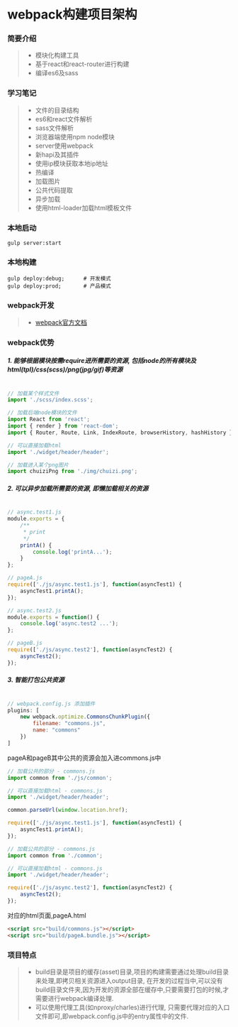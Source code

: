 webpack构建项目架构
===================

### 简要介绍
> - 模块化构建工具
> - 基于react和react-router进行构建
> - 编译es6及sass


### 学习笔记
> - 文件的目录结构
> - es6和react文件解析
> - sass文件解析
> - 浏览器端使用npm node模块
> - server使用webpack
> - 新hapi及其插件
> - 使用ip模块获取本地ip地址
> - 热编译
> - 加载图片
> - 公共代码提取
> - 异步加载
> - 使用html-loader加载html模板文件


### 本地启动

```
gulp server:start
```


### 本地构建

```
gulp deploy:debug;      # 开发模式
gulp deploy:prod;       # 产品模式
```

### webpack开发

> - [webpack官方文档](http://webpack.github.io/docs/)


### webpack优势

##### 1. 能够根据模块按需require进所需要的资源, 包括node的所有模块及html(tpl)/css(scss)/png(jpg/gif)等资源

```javascript

// 加载某个样式文件
import './scss/index.scss';

// 加载后端node模块的文件
import React from 'react';
import { render } from 'react-dom';
import { Router, Route, Link, IndexRoute, browserHistory, hashHistory } from 'react-router';

// 可以直接加载html
import './widget/header/header';

// 加载进入某个png图片
import chuiziPng from './img/chuizi.png';

```


##### 2. 可以异步加载所需要的资源, 即懒加载相关的资源


```javascript

// async.test1.js
module.exports = {
    /**
     * print
     */
    printA() {
        console.log('printA...');
    }
};

// pageA.js
require(['./js/async.test1.js'], function(asyncTest1) {
    asyncTest1.printA();
});

// async.test2.js
module.exports = function() {
    console.log('async.test2 ...');
};

// pageB.js
require(['./js/async.test2'], function(asyncTest2) {
    asyncTest2();
});

```


##### 3. 智能打包公共资源

```javascript

// webpack.config.js 添加插件
plugins: [
    new webpack.optimize.CommonsChunkPlugin({
        filename: "commons.js",
        name: "commons"
    })
]

```

pageA和pageB其中公共的资源会加入进commons.js中

```javascript
// 加载公共的部分 - commons.js
import common from './js/common';

// 可以直接加载html - commons.js
import './widget/header/header';

common.parseUrl(window.location.href);

require(['./js/async.test1.js'], function(asyncTest1) {
    asyncTest1.printA();
});
```

```javascript
// 加载公共的部分 - commons.js
import common from './common';

// 可以直接加载html - commons.js
import './widget/header/header';

require(['./js/async.test2'], function(asyncTest2) {
    asyncTest2();
});
```

对应的html页面,pageA.html

```html
<script src="build/commons.js"></script>
<script src="build/pageA.bundle.js"></script>
```


### 项目特点

> - build目录是项目的缓存(asset)目录,项目的构建需要通过处理build目录来处理,即拷贝相关资源进入output目录, 在开发的过程当中,可以没有build目录文件夹,因为开发的资源全部在缓存中,只要需要打包的时候,才需要进行webpack编译处理.
> - 可以使用代理工具(如nproxy/charles)进行代理, 只需要代理对应的入口文件即可,即webpack.config.js中的entry属性中的文件.


